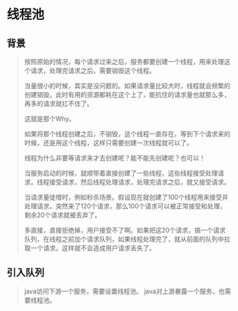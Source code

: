 # 线程池

## 背景
> 按照原始的情况，每个请求过来之后，服务都要创建一个线程，用来处理这个请求，处理完请求之后，需要销毁这个线程。
>
> 当量很小的时候，其实是没问题的。如果请求量比较大时，线程就会频繁的创建销毁，此时有用的资源都耗在这个上了，能抗住的请求量也就那么多，再多的请求就扛不住了。
>
> 这就是那个Why。
> 
> 如果将那个线程创建之后，不销毁，这个线程一直存在，等到下个请求来的时候，还是用这个线程，这样只需要创建一次线程就可以了。
>
> 线程为什么非要等请求来才去创建呢？能不能先创建呢？也可以！
>
> 当服务启动的时候，就顺带着直接创建了一些线程，这些线程接受处理请求。线程接受请求，然后线程处理请求，处理完请求之后，就又接受请求。
> 
> 当请求量徒增时，例如秒杀场景。假设现在就创建了100个线程用来接受并处理请求，突然来了120个请求，那么100个请求可以被正常接受和处理，剩余20个请求就被丢弃了。
> 
> 多直接，直接拒绝掉，用户接受不了啊。如果把这20个请求，搞一个请求队列，在线程之前加个请求队列，如果线程处理完了，就从前面的队列中拉取一个请求。这样就不会造成用户请求丢失了。

## 引入队列

> java访问下游一个服务，需要设置线程池。
> java对上游暴露一个服务，也需要线程池。

